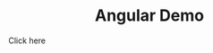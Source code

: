 <h1 align="center">Angular Demo</h1>

<p> Click here <a href="https://stackblitz.com/edit/pe3ubx-7efxpn?file=src%2Findex.html"> </a> </p>
